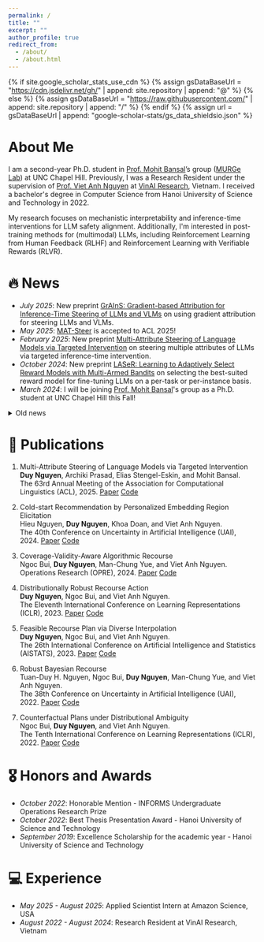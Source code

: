 ```yaml
---
permalink: /
title: ""
excerpt: ""
author_profile: true
redirect_from:
  - /about/
  - /about.html
---
```


{% if site.google_scholar_stats_use_cdn %}
{% assign gsDataBaseUrl = "https://cdn.jsdelivr.net/gh/" | append: site.repository | append: "@" %}
{% else %}
{% assign gsDataBaseUrl = "https://raw.githubusercontent.com/" | append: site.repository | append: "/" %}
{% endif %}
{% assign url = gsDataBaseUrl | append: "google-scholar-stats/gs_data_shieldsio.json" %}

<span class='anchor' id='about-me'></span>

# About Me

I am a second-year Ph.D. student in [Prof. Mohit Bansal](https://www.cs.unc.edu/~mbansal/)’s group ([MURGe Lab](https://murgelab.cs.unc.edu/)) at UNC Chapel Hill. Previously, I was a Research Resident under the supervision of [Prof. Viet Anh Nguyen](https://vietanhnguyen.net) at [VinAI Research](https://www.vinai.io), Vietnam. I received a bachelor's degree in Computer Science from Hanoi University of Science and Technology in 2022.

My research focuses on mechanistic interpretability and inference-time interventions for LLM safety alignment. Additionally, I'm interested in post-training methods for (multimodal) LLMs, including Reinforcement Learning from Human Feedback (RLHF) and Reinforcement Learning with Verifiable Rewards (RLVR).

<!-- My research interest includes neural machine translation and computer vision. I have published more than 100 papers at the top international AI conferences with total <a href='https://scholar.google.com/citations?user=DhtAFkwAAAAJ'>google scholar citations <strong><span id='total_cit'>260000+</span></strong></a> (You can also use google scholar badge <a href='https://scholar.google.com/citations?user=DhtAFkwAAAAJ'><img src="https://img.shields.io/endpoint?url={{ url | url_encode }}&logo=Google%20Scholar&labelColor=f6f6f6&color=9cf&style=flat&label=citations"></a>). -->

# 🔥 News

- *July 2025*: New preprint [GrAInS: Gradient-based Attribution for Inference-Time Steering of LLMs and VLMs](https://arxiv.org/abs/2507.18043) on using gradient attribution for steering LLMs and VLMs.
- *May 2025*: [MAT-Steer](https://www.arxiv.org/abs/2502.12446) is accepted to ACL 2025!
- *February 2025*: New preprint [Multi-Attribute Steering of Language Models via Targeted Intervention](https://www.arxiv.org/abs/2502.12446) on steering multiple attributes of LLMs via targeted inference-time intervention.
- *October 2024*: New preprint [LASeR: Learning to Adaptively Select Reward Models with Multi-Armed Bandits](https://arxiv.org/abs/2410.01735) on selecting the best-suited reward model for fine-tuning LLMs on a per-task or per-instance basis.
- *March 2024*: I will be joining [Prof. Mohit Bansal](https://www.cs.unc.edu/~mbansal/)'s group as a Ph.D. student at UNC Chapel Hill this Fall!

<details>
  <summary>Old news</summary>

  <div markdown="1">
  - *May 2024*: Our paper [Cold-start Recommendation by Personalized Embedding Region Elicitation](https://arxiv.org/abs/2406.00973) is accepted to UAI 2024!
  - *February 2024*: New preprint [Cost-Adaptive Recourse Recommendation by Adaptive Preference Elicitation](http://arxiv.org/abs/2402.15073) on personalized algorithmic recourse with preference elicitation.
  - *November 2023*: New preprint [Coverage-Validity-Aware Algorithmic Recourse](https://arxiv.org/abs/2311.11349) on algorithmic recourse under distribution shift.
  - *January 2023*: Our paper [Distributionally Robust Recourse Action](https://arxiv.org/abs/2302.11211) is accepted to ICLR 2023!
  - *January 2023*: Our paper [Feasible Recourse Plan via Diverse Interpolation](https://arxiv.org/abs/2302.11213) is accepted to AISTATS 2023!
  - *October 2022*: We are awarded an honorable mention at 2022 INFORMS Undergraduate Operations Research Prize!
  - *May 2022*: One paper accepted to UAI 2022!
  - *January 2022*: One paper accepted to ICLR 2022!
  </div>

</details>





# 📝 Publications

<!-- <div class='paper-box'><div class='paper-box-image'><div><div class="badge">CVPR 2016</div><img src='images/500x300.png' alt="sym" width="100%"></div></div>
<div class='paper-box-text' markdown="1">

[Deep Residual Learning for Image Recognition](https://openaccess.thecvf.com/content_cvpr_2016/papers/He_Deep_Residual_Learning_CVPR_2016_paper.pdf)

**Kaiming He**, Xiangyu Zhang, Shaoqing Ren, Jian Sun

[**Project**](https://scholar.google.com/citations?view_op=view_citation&hl=zh-CN&user=DhtAFkwAAAAJ&citation_for_view=DhtAFkwAAAAJ:ALROH1vI_8AC) <strong><span class='show_paper_citations' data='DhtAFkwAAAAJ:ALROH1vI_8AC'></span></strong>
- Lorem ipsum dolor sit amet, consectetur adipiscing elit. Vivamus ornare aliquet ipsum, ac tempus justo dapibus sit amet.
</div>
</div> -->



<!-- <div class='paper-box'><div class='paper-box-image'><div><div class="badge">ICML 2022</div><img src='images/GSAT.png' alt="sym" width="100%"></div></div>
<div class='paper-box-text' markdown="1">

[Interpretable and Generalizable Graph Learning via Stochastic Attention Mechanism](https://arxiv.org/abs/2201.12987) \\
**Siqi Miao**, Miaoyuan Liu, Pan Li, **ICML 2022**

<a href="https://github.com/Graph-COM/GSAT"><img src="https://img.shields.io/github/stars/Graph-COM/GSAT?style=social&label=Code+Stars" alt=""></a>
</div>
</div> -->
1. Multi-Attribute Steering of Language Models via Targeted Intervention<br>
   **Duy Nguyen**, Archiki Prasad, Elias Stengel-Eskin, and Mohit Bansal.<br>
   The 63rd Annual Meeting of the Association for Computational Linguistics (ACL), 2025. [Paper](https://aclanthology.org/2025.acl-long.1007/) [Code](https://github.com/duykhuongnguyen/MAT-Steer)

1. Cold-start Recommendation by Personalized Embedding Region Elicitation<br>
   Hieu Nguyen, **Duy Nguyen**, Khoa Doan, and Viet Anh Nguyen.<br>
   The 40th Conference on Uncertainty in Artificial Intelligence (UAI), 2024. [Paper](https://openreview.net/forum?id=ciOkU5YpvU) [Code](https://github.com/HieuNT91/recsys)

1. Coverage-Validity-Aware Algorithmic Recourse<br>
   Ngoc Bui, **Duy Nguyen**, Man-Chung Yue, and Viet Anh Nguyen.<br>
   Operations Research (OPRE), 2024. [Paper](https://arxiv.org/abs/2311.11349) [Code](https://github.com/ngocbh/cvas)

1. Distributionally Robust Recourse Action<br>
   **Duy Nguyen**, Ngoc Bui, and Viet Anh Nguyen.<br>
   The Eleventh International Conference on Learning Representations (ICLR), 2023. [Paper](https://openreview.net/forum?id=E3ip6qBLF7) [Code](https://github.com/duykhuongnguyen/DiRRAc)

1. Feasible Recourse Plan via Diverse Interpolation<br>
   **Duy Nguyen**, Ngoc Bui, and Viet Anh Nguyen.<br>
   The 26th International Conference on Artificial Intelligence and Statistics (AISTATS), 2023. [Paper](https://arxiv.org/abs/2302.11213) [Code](https://github.com/duykhuongnguyen/recourse-plan-diverse-interpolation)

1. Robust Bayesian Recourse<br>
   Tuan-Duy H. Nguyen, Ngoc Bui, **Duy Nguyen**, Man-Chung Yue, and Viet Anh Nguyen.<br>
   The 38th Conference on Uncertainty in Artificial Intelligence (UAI), 2022. [Paper](https://openreview.net/forum?id=BqIM6SIoqgq) [Code](https://github.com/VinAIResearch/robust-bayesian-recourse)

1. Counterfactual Plans under Distributional Ambiguity<br>
   Ngoc Bui, **Duy Nguyen**, and Viet Anh Nguyen.<br>
   The Tenth International Conference on Learning Representations (ICLR), 2022. [Paper](https://openreview.net/forum?id=noaG7SrPVK0) [Code](https://github.com/ngocbh/COPA)

# 🎖 Honors and Awards
- *October 2022*: Honorable Mention - INFORMS Undergraduate Operations Research Prize
- *October 2022*: Best Thesis Presentation Award - Hanoi University of Science and Technology
- *September 2019*: Excellence Scholarship for the academic year - Hanoi University of Science and Technology

<!-- # 💬 Invited Talks
- *2022.11*, Inter-Experimental LHC Machine Learning Working Group, CERN
- *2022.10*, Department of Physics, Purdue University
- *2022.08*, AI Time
- *2022.07*, Fast Machine Learning Lab
-->

<!-- # 📖 Educations
- *2019.06 - 2022.04 (now)*, Lorem ipsum dolor sit amet, consectetur adipiscing elit. Vivamus ornare aliquet ipsum, ac tempus justo dapibus sit amet.
- *2015.09 - 2019.06*, Lorem ipsum dolor sit amet, consectetur adipiscing elit. Vivamus ornare aliquet ipsum, ac tempus justo dapibus sit amet.

# 💬 Invited Talks
- *2021.06*, Lorem ipsum dolor sit amet, consectetur adipiscing elit. Vivamus ornare aliquet ipsum, ac tempus justo dapibus sit amet.
- *2021.03*, Lorem ipsum dolor sit amet, consectetur adipiscing elit. Vivamus ornare aliquet ipsum, ac tempus justo dapibus sit amet.  \| [\[video\]](https://github.com/) -->

# 💻 Experience
- *May 2025 - August 2025*: Applied Scientist Intern at Amazon Science, USA
- *August 2022 - August 2024*: Research Resident at VinAI Research, Vietnam
